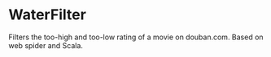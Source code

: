# WaterFilter
Filters the too-high and too-low rating of a movie on douban.com. Based on web spider and Scala. 
